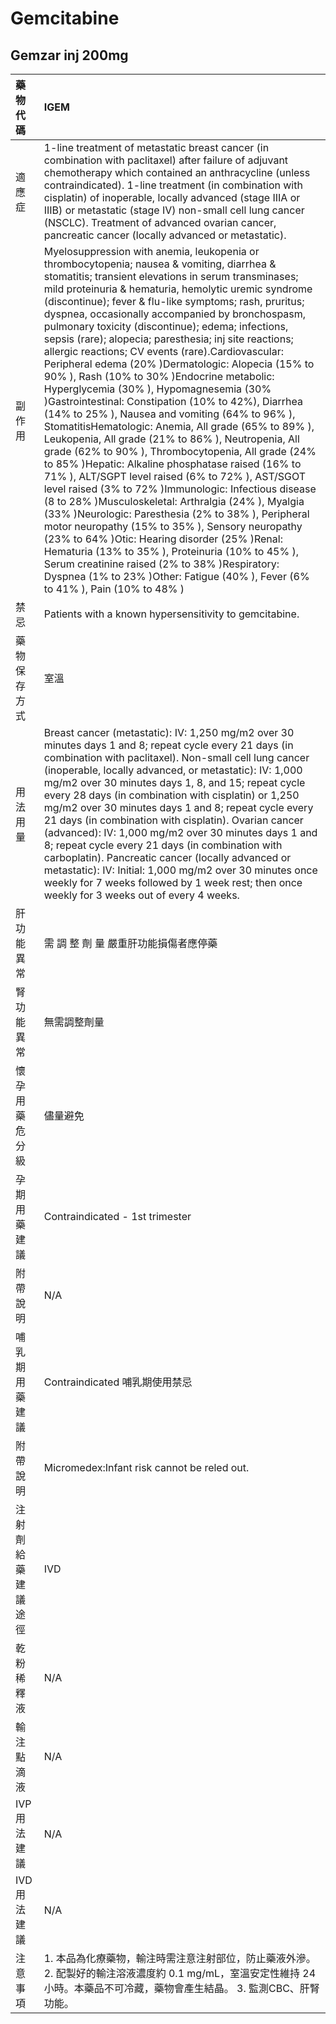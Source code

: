 # Gemcitabine

## Gemzar inj 200mg

| 藥物代碼 | IGEM |
| :--- | :--- |
| 適應症 | 1-line treatment of metastatic breast cancer \(in combination with paclitaxel\) after failure of adjuvant chemotherapy which contained an anthracycline \(unless contraindicated\). 1-line treatment \(in combination with cisplatin\) of inoperable, locally advanced \(stage IIIA or IIIB\) or metastatic \(stage IV\) non-small cell lung cancer \(NSCLC\). Treatment of advanced ovarian cancer, pancreatic cancer \(locally advanced or metastatic\). |
| 副作用 | Myelosuppression with anemia, leukopenia or thrombocytopenia; nausea & vomiting, diarrhea & stomatitis; transient elevations in serum transminases; mild proteinuria & hematuria, hemolytic uremic syndrome \(discontinue\); fever & flu-like symptoms; rash, pruritus; dyspnea, occasionally accompanied by bronchospasm, pulmonary toxicity \(discontinue\); edema; infections, sepsis \(rare\); alopecia; paresthesia; inj site reactions; allergic reactions; CV events \(rare\).Cardiovascular: Peripheral edema \(20% \)Dermatologic: Alopecia \(15% to 90% \), Rash \(10% to 30% \)Endocrine metabolic: Hyperglycemia \(30% \), Hypomagnesemia \(30% \)Gastrointestinal: Constipation \(10% to 42%\), Diarrhea \(14% to 25% \), Nausea and vomiting \(64% to 96% \), StomatitisHematologic: Anemia, All grade \(65% to 89% \), Leukopenia, All grade \(21% to 86% \), Neutropenia, All grade \(62% to 90% \), Thrombocytopenia, All grade \(24% to 85% \)Hepatic: Alkaline phosphatase raised \(16% to 71% \), ALT/SGPT level raised \(6% to 72% \), AST/SGOT level raised \(3% to 72% \)Immunologic: Infectious disease \(8 to 28% \)Musculoskeletal: Arthralgia \(24% \), Myalgia \(33% \)Neurologic: Paresthesia \(2% to 38% \), Peripheral motor neuropathy \(15% to 35% \), Sensory neuropathy \(23% to 64% \)Otic: Hearing disorder \(25% \)Renal: Hematuria \(13% to 35% \), Proteinuria \(10% to 45% \), Serum creatinine raised \(2% to 38% \)Respiratory: Dyspnea \(1% to 23% \)Other: Fatigue \(40% \), Fever \(6% to 41% \), Pain \(10% to 48% \) |
| 禁忌 | Patients with a known hypersensitivity to gemcitabine. |
| 藥物保存方式 | 室溫 |
| 用法用量 | Breast cancer \(metastatic\): IV: 1,250 mg/m2 over 30 minutes days 1 and 8; repeat cycle every 21 days \(in combination with paclitaxel\). Non-small cell lung cancer \(inoperable, locally advanced, or metastatic\): IV: 1,000 mg/m2 over 30 minutes days 1, 8, and 15; repeat cycle every 28 days \(in combination with cisplatin\) or 1,250 mg/m2 over 30 minutes days 1 and 8; repeat cycle every 21 days \(in combination with cisplatin\). Ovarian cancer \(advanced\): IV: 1,000 mg/m2 over 30 minutes days 1 and 8; repeat cycle every 21 days \(in combination with carboplatin\). Pancreatic cancer \(locally advanced or metastatic\): IV: Initial: 1,000 mg/m2 over 30 minutes once weekly for 7 weeks followed by 1 week rest; then once weekly for 3 weeks out of every 4 weeks. |
| 肝功能異常 | 需 調 整 劑 量  嚴重肝功能損傷者應停藥 |
| 腎功能異常 | 無需調整劑量 |
| 懷孕用藥危分級 | 儘量避免 |
| 孕期用藥建議 | Contraindicated - 1st trimester |
| 附帶說明 | N/A |
| 哺乳期用藥建議 | Contraindicated 哺乳期使用禁忌 |
| 附帶說明 | Micromedex:Infant risk cannot be reled out. |
| 注射劑給藥建議途徑 | IVD |
| 乾粉稀釋液 | N/A |
| 輸注點滴液 | N/A |
| IVP 用法建議 | N/A |
| IVD 用法建議 | N/A |
| 注意事項 | 1. 本品為化療藥物，輸注時需注意注射部位，防止藥液外滲。 2. 配製好的輸注溶液濃度約 0.1 mg/mL，室溫安定性維持 24 小時。本藥品不可冷藏，藥物會產生結晶。 3. 監測CBC、肝腎功能。 |

